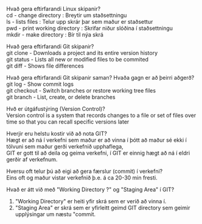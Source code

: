 <p>
Hvað gera eftirfarandi Linux skipanir? <br>
cd - change directory           : Breytir um staðsettningu           <br>
ls -  lists files               : Telur upp skrár þar sem maður er staðsettur           <br>
pwd - print working directory   : Skrifar niður slóðina í staðsettningu    <br>
mkdir - make directory          : Bír til nýa skrá    <br>
<p>
Hvað gera eftirfarandi Git skipanir?<br>
git clone - Downloads a project and its entire version history  <br>
git status - Lists all new or modified files to be commited     <br>
git diff - Shows file differences   <br>
<p>
Hvað gera eftirfarandi Git skipanir saman? Hvaða gagn er að þeirri aðgerð?<br>
git log -  Show commit logs<br>
git checkout - Switch branches or restore working tree files<br>
git branch - List, create, or delete branches<br>
<p>
Hvð er útgáfustýring (Version Control)?<br>
Version control is a system that records changes to a file or set of files over time so that you can recall specific versions later<br>

Hverjir eru helstu kostir við að nota GIT?<br>
Hægt er að ná í verkefni sem maður er að vinna í þótt að maður sé ekki í tölvuni sem maður gerði verkefnið upphaflega,<br>
GIT er gott til að deila og geima verkefni, í GIT er einnig hægt að ná í eldri gerðir af verkefnum.<br>

Hversu oft telur þú að eigi að gera færslur (commit) í verkefni?<br>
Eins oft og maður vistar verkefnið þ.e. á ca 20-30 min fresti.<br>

Hvað er átt við með "Working Directory ?" og "Staging Area" í GIT?<br>
1) "Working Directory" er heiti yfir skrá sem er verið að vinna í.<br>
2) "Staging Area" er skrá sem er yfirleitt geimd GIT directory sem geimir upplýsingar um næstu "commit.<br>